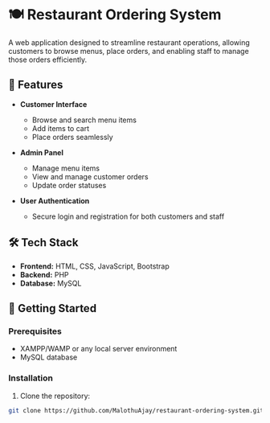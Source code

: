 # 🍽️ Restaurant Ordering System

A web application designed to streamline restaurant operations, allowing customers to browse menus, place orders, and enabling staff to manage those orders efficiently.

## 📌 Features

- **Customer Interface**
  - Browse and search menu items
  - Add items to cart
  - Place orders seamlessly

- **Admin Panel**
  - Manage menu items
  - View and manage customer orders
  - Update order statuses

- **User Authentication**
  - Secure login and registration for both customers and staff

## 🛠️ Tech Stack

- **Frontend:** HTML, CSS, JavaScript, Bootstrap
- **Backend:** PHP
- **Database:** MySQL

## 🚀 Getting Started

### Prerequisites

- XAMPP/WAMP or any local server environment
- MySQL database

### Installation

1. Clone the repository:

```bash
git clone https://github.com/MalothuAjay/restaurant-ordering-system.git
